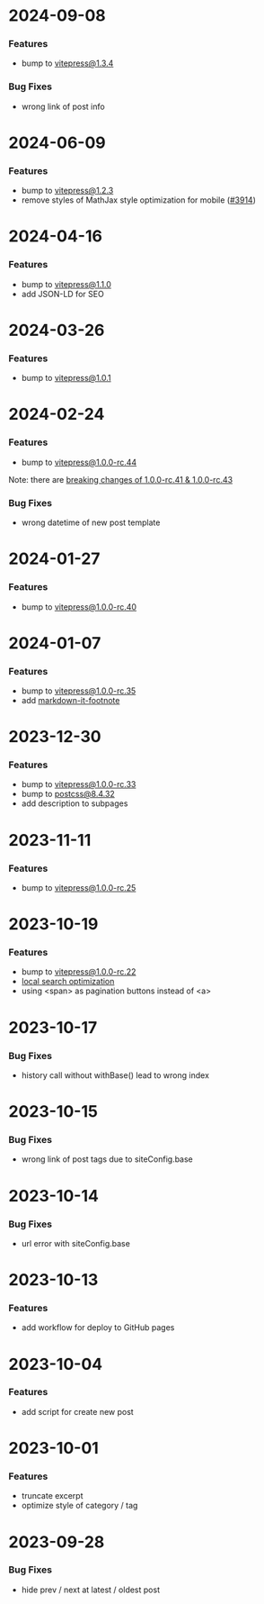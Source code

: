 # 2024-09-08

### Features
- bump to vitepress@1.3.4

### Bug Fixes
- wrong link of post info

# 2024-06-09

### Features
- bump to vitepress@1.2.3
- remove styles of MathJax style optimization for mobile ([#3914](https://github.com/vuejs/vitepress/issues/3914#issuecomment-2138527325))

# 2024-04-16

### Features
- bump to vitepress@1.1.0
- add JSON-LD for SEO

# 2024-03-26

### Features
- bump to vitepress@1.0.1

# 2024-02-24

### Features
- bump to vitepress@1.0.0-rc.44

Note: there are [breaking changes of 1.0.0-rc.41 & 1.0.0-rc.43](https://github.com/vuejs/vitepress/blob/main/CHANGELOG.md)

### Bug Fixes
- wrong datetime of new post template

# 2024-01-27

### Features
- bump to vitepress@1.0.0-rc.40

# 2024-01-07

### Features
- bump to vitepress@1.0.0-rc.35
- add [markdown-it-footnote](https://github.com/markdown-it/markdown-it-footnote)

# 2023-12-30

### Features
- bump to vitepress@1.0.0-rc.33
- bump to postcss@8.4.32
- add description to subpages

# 2023-11-11

### Features
- bump to vitepress@1.0.0-rc.25

# 2023-10-19

### Features
- bump to vitepress@1.0.0-rc.22
- [local search optimization](https://github.com/vuejs/vitepress/pull/2770#issuecomment-1685380396)
- using \<span\> as pagination buttons instead of \<a\>

# 2023-10-17

### Bug Fixes
- history call without withBase() lead to wrong index

# 2023-10-15

### Bug Fixes
- wrong link of post tags due to siteConfig.base

# 2023-10-14

### Bug Fixes
- url error with siteConfig.base

# 2023-10-13

### Features
- add workflow for deploy to GitHub pages

# 2023-10-04

### Features
- add script for create new post

# 2023-10-01

### Features
- truncate excerpt
- optimize style of category / tag

# 2023-09-28

### Bug Fixes
- hide prev / next at latest / oldest post
